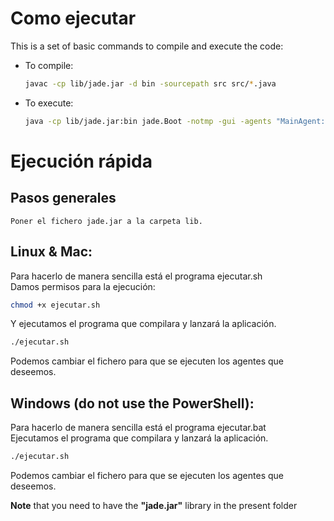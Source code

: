 # Como ejecutar
This is a set of basic commands to compile and execute the code:

- To compile: 
    ```bash
    javac -cp lib/jade.jar -d bin -sourcepath src src/*.java
    ```
- To execute: 
    ```bash
    java -cp lib/jade.jar:bin jade.Boot -notmp -gui -agents "MainAgent:MainAgent;RandomAgent1:RandomAgent;RandomAgent2:RandomAgent"
    ```

# Ejecución rápida
## Pasos generales 
    Poner el fichero jade.jar a la carpeta lib.
## Linux & Mac:
Para hacerlo de manera sencilla está el programa ejecutar.sh  
Damos permisos para la ejecución:

```bash
chmod +x ejecutar.sh
```
Y ejecutamos el programa que compilara y lanzará la aplicación.
```bash
./ejecutar.sh
```
Podemos cambiar el fichero para que se ejecuten los agentes que deseemos.

## Windows (do not use the PowerShell):
Para hacerlo de manera sencilla está el programa ejecutar.bat  
Ejecutamos el programa que compilara y lanzará la aplicación.
```bash
./ejecutar.sh
```
Podemos cambiar el fichero para que se ejecuten los agentes que deseemos.

**Note** that you need to have the **"jade.jar"** library in the present folder